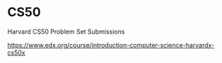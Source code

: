 # CS50
Harvard CS50 Problem Set Submissions

https://www.edx.org/course/introduction-computer-science-harvardx-cs50x
